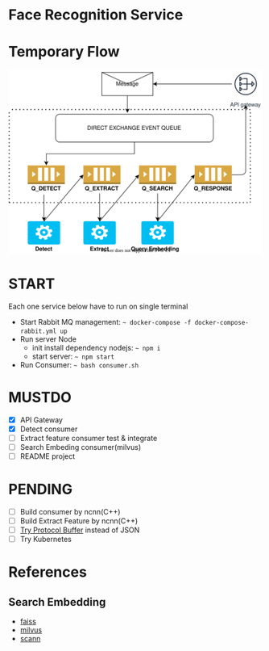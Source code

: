 # Face Recognition Service

# Temporary Flow
![FLOW](https://github.com/docongminh/face-recognition-microservice/blob/master/images/flow_temp.svg)

# START
Each one service below have to run on single terminal
  * Start Rabbit MQ management: 
       `~ docker-compose -f docker-compose-rabbit.yml up`
  * Run server Node
      * init install dependency nodejs: 
          `~ npm i`
      * start server: 
          `~ npm start`
  * Run Consumer: 
      `~ bash consumer.sh`
# MUSTDO
  - [x] API Gateway
  - [x] Detect consumer
  - [ ] Extract feature consumer test & integrate
  - [ ] Search Embeding consumer(milvus)
  - [ ] README project

# PENDING
  - [ ] Build consumer by ncnn(C++)
  - [ ] Build Extract Feature by ncnn(C++)
  - [ ] [Try Protocol Buffer](https://developers.google.com/protocol-buffers) instead of JSON
  - [ ] Try Kubernetes

# References
## Search Embedding
  - [faiss](https://github.com/facebookresearch/faiss)
  - [milvus](https://github.com/milvus-io/milvus)
  - [scann](https://github.com/google-research/google-research/tree/master/scann)

